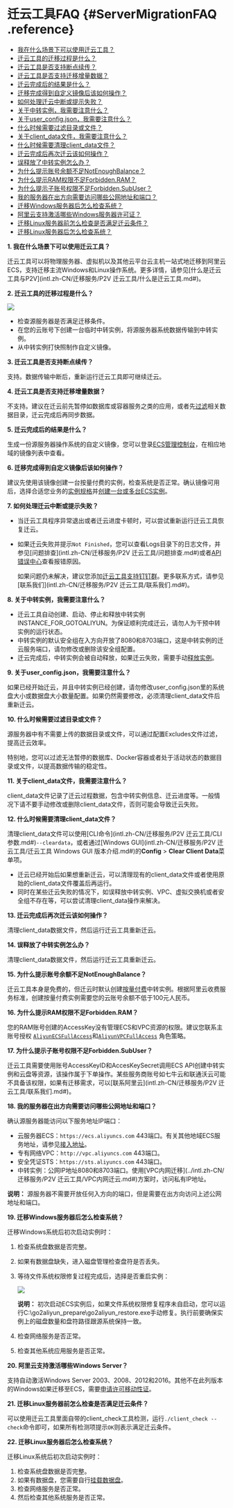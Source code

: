 # 迁云工具FAQ {#ServerMigrationFAQ .reference}

-   [我在什么场景下可以使用迁云工具？](#)
-   [迁云工具的迁移过程是什么？](#)
-   [迁云工具是否支持断点续传？](#)
-   [迁云工具是否支持迁移增量数据？](#)
-   [迁云完成后的结果是什么？](#)
-   [迁移完成得到自定义镜像后该如何操作？](#)
-   [如何处理迁云中断或提示失败？](#)
-   [关于中转实例，我需要注意什么？](#)
-   [关于user\_config.json，我需要注意什么？](#)
-   [什么时候需要过滤目录或文件？](#)
-   [关于client\_data文件，我需要注意什么？](#)
-   [什么时候需要清理client\_data文件？](#)
-   [迁云完成后再次迁云该如何操作？](#)
-   [误释放了中转实例怎么办？](#)
-   [为什么提示账号余额不足NotEnoughBalance？](#)
-   [为什么提示RAM权限不足Forbidden.RAM？](#)
-   [为什么提示子账号权限不足Forbidden.SubUser？](#)
-   [我的服务器在出方向需要访问哪些公网地址和端口？](#)
-   [迁移Windows服务器后怎么检查系统？](#)
-   [阿里云支持激活哪些Windows服务器许可证？](#)
-   [迁移Linux服务器前怎么检查是否满足迁云条件？](#)
-   [迁移Linux服务器后怎么检查系统？](#)

**1. 我在什么场景下可以使用迁云工具？**

迁云工具可以将物理服务器、虚拟机以及其他云平台云主机一站式地迁移到阿里云ECS，支持迁移主流Windows和Linux操作系统。更多详情，请参见[什么是迁云工具与P2V](intl.zh-CN/迁移服务/P2V 迁云工具/什么是迁云工具.md#)。

**2. 迁云工具的迁移过程是什么？**

![](http://static-aliyun-doc.oss-cn-hangzhou.aliyuncs.com/assets/img/22635/156092385313350_zh-CN.png)

-   检查源服务器是否满足迁移条件。
-   在您的云账号下创建一台临时中转实例，将源服务器系统数据传输到中转实例。
-   从中转实例打快照制作自定义镜像。

**3. 迁云工具是否支持断点续传？**

支持。数据传输中断后，重新运行迁云工具即可继续迁云。

**4. 迁云工具是否支持迁移增量数据？**

不支持。建议在迁云前先暂停如数据库或容器服务之类的应用，或者先[过滤](#Excludes)相关数据目录，迁云完成后再同步数据。

**5. 迁云完成后的结果是什么？**

生成一份源服务器操作系统的自定义镜像，您可以登录[ECS管理控制台](https://ecs.console.aliyun.com/)，在相应地域的镜像列表中查看。

**6. 迁移完成得到自定义镜像后该如何操作？**

建议先使用该镜像创建一台按量付费的实例，检查系统是否正常。确认镜像可用后，选择合适您业务的[实例规格](../intl.zh-CN/实例/实例规格族.md#)并[创建一台或多台ECS实例](../intl.zh-CN/实例/创建实例/使用向导创建实例.md#)。

**7. 如何处理迁云中断或提示失败？**

-   当迁云工具程序异常退出或者迁云进度卡顿时，可以尝试重新运行迁云工具恢复迁云。
-   如果迁云失败并提示`Not Finished`，您可以查看Logs目录下的日志文件，并参见[问题排查](intl.zh-CN/迁移服务/P2V 迁云工具/问题排查.md#)或者[API错误中心](https://error-center.alibabacloud.com/status/product/Ecs)查看报错原因。

    如果问题仍未解决，建议您添加[迁云工具支持钉钉群](https://h5.dingtalk.com/invite-page/index.html?spm=a2c4g.11186623.2.31.x8X0fd&code=ca190154ff)。更多联系方式，请参见[联系我们](intl.zh-CN/迁移服务/P2V 迁云工具/联系我们.md#)。


**8. 关于中转实例，我需要注意什么？**

-   迁云工具自动创建、启动、停止和释放中转实例INSTANCE\_FOR\_GOTOALIYUN。为保证顺利完成迁云，请勿人为干预中转实例的运行状态。
-   中转实例的默认安全组在入方向开放了8080和8703端口，这是中转实例的迁云服务端口，请勿修改或删除该安全组配置。
-   迁云完成后，中转实例会被自动释放，如果迁云失败，需要手动[释放实例](../intl.zh-CN/实例/管理实例/释放实例.md#)。

**9. 关于user\_config.json，我需要注意什么？**

如果已经开始迁云，并且中转实例已经创建，请勿修改user\_config.json里的系统盘大小或数据盘大小数量配置。如果仍然需要修改，必须清理client\_data文件后重新迁云。

**10. 什么时候需要过滤目录或文件？**

源服务器中有不需要上传的数据目录或文件，可以通过配置Excludes文件过滤，提高迁云效率。

特别地，您可以过滤无法暂停的数据库、Docker容器或者处于活动状态的数据目录或文件，以提高数据传输的稳定性。

**11. 关于client\_data文件，我需要注意什么？**

client\_data文件记录了迁云过程数据，包含中转实例信息、迁云进度等。一般情况下请不要手动修改或删除client\_data文件，否则可能会导致迁云失败。

**12. 什么时候需要清理client\_data文件？**

清理client\_data文件可以使用[CLI命令](intl.zh-CN/迁移服务/P2V 迁云工具/CLI参数.md#)`--cleardata`，或者通过[Windows GUI](intl.zh-CN/迁移服务/P2V 迁云工具/迁云工具 Windows GUI 版本介绍.md#)的**Config** \> **Clear Client Data**菜单项。

-   迁云已经开始后如果想重新迁云，可以清理现有的client\_data文件或者使用原始的client\_data文件覆盖后再运行。
-   同时在某些迁云失败的情况下，如误释放中转实例、VPC、虚拟交换机或者安全组不存在等，可以尝试清理client\_data操作来解决。

**13. 迁云完成后再次迁云该如何操作？**

清理client\_data数据文件，然后运行迁云工具重新迁云。

**14. 误释放了中转实例怎么办？**

清理client\_data数据文件，然后运行迁云工具重新迁云。

**15. 为什么提示账号余额不足NotEnoughBalance？**

迁云工具本身是免费的，但迁云时默认创建[按量付费](../intl.zh-CN/产品定价/按量付费.md#)中转实例。根据阿里云收费服务标准，创建按量付费实例需要您的云账号余额不低于100元人民币。

**16. 为什么提示RAM权限不足Forbidden.RAM？**

您的RAM账号创建的AccessKey没有管理ECS和VPC资源的权限。建议您联系主账号授权 [`AliyunECSFullAccess`](https://ram.console.aliyun.com/?#/policy/detail/system/AliyunECSFullAccess/info)和[`AliyunVPCFullAccess`](https://ram.console.aliyun.com/?#/policy/detail/system/AliyunVPCFullAccess/info) 角色策略。

**17. 为什么提示子账号权限不足Forbidden.SubUser？**

迁云工具需要使用账号AccessKeyID和AccesKeySecret调用ECS API创建中转实例和云盘等资源，该操作属于下单操作。某些服务商账号如七牛云和联通沃云可能不具备该权限，如果有迁移需求，可以[联系阿里云](intl.zh-CN/迁移服务/P2V 迁云工具/联系我们.md#)。

**18. 我的服务器在出方向需要访问哪些公网地址和端口？**

确认源服务器能访问以下服务地址IP端口：

-   云服务器ECS：`https://ecs.aliyuncs.com` 443端口。有关其他地域ECS服务地址，请参见[接入地址](../intl.zh-CN/API参考/快速入门/请求结构.md#)。
-   专有网络VPC：`http://vpc.aliyuncs.com` 443端口。
-   安全凭证STS：`https://sts.aliyuncs.com` 443端口。
-   中转实例：公网IP地址8080和8703端口。使用[VPC内网迁移](../intl.zh-CN/迁移服务/P2V 迁云工具/VPC内网迁云.md#)方案时，访问私有IP地址。

**说明：** 源服务器不需要开放任何入方向的端口，但是需要在出方向访问上述公网地址和端口。

**19. 迁移Windows服务器后怎么检查系统？**

迁移Windows系统后初次启动实例时：

1.  检查系统盘数据是否完整。
2.  如果有数据盘缺失，进入磁盘管理检查盘符是否丢失。
3.  等待文件系统权限修复过程完成后，选择是否重启实例：

    ![](http://static-aliyun-doc.oss-cn-hangzhou.aliyuncs.com/assets/img/22635/156092385313956_zh-CN.png)

    **说明：** 初次启动ECS实例后，如果文件系统权限修复程序未自启动，您可以运行C:\\go2aliyun\_prepare\\go2aliyun\_restore.exe手动修复。执行前要确保实例上的磁盘数量和盘符路径跟源系统保持一致。

4.  检查网络服务是否正常。
5.  检查其他系统应用服务是否正常。

**20. 阿里云支持激活哪些Windows Server？**

支持自动激活Windows Server 2003、2008、2012和2016。其他不在此列版本的Windows如果迁移至ECS，需要[申请许可移动性证](https://www.alibabacloud.com/help/doc-detail/84749.html)。

**21. 迁移Linux服务器前怎么检查是否满足迁云条件？**

可以使用迁云工具里面自带的client\_check工具检测，运行`./client_check --check`命令即可，如果所有检测项提示`OK`则表示满足迁云条件。

**22. 迁移Linux服务器后怎么检查系统？**

迁移Linux系统后初次启动实例时：

1.  检查系统盘数据是否完整。
2.  如果有数据盘，您需要自行[挂载数据盘](../intl.zh-CN/块存储/云盘/挂载云盘.md#)。
3.  检查网络服务是否正常。
4.  然后检查其他系统服务是否正常。

